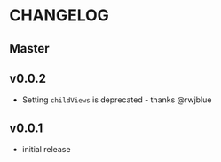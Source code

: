 # CHANGELOG

## Master

## v0.0.2

* Setting `childViews` is deprecated - thanks @rwjblue

## v0.0.1

* initial release